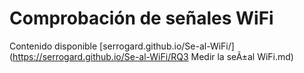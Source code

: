 # Comprobación de señales WiFi
Contenido disponible [serrogard.github.io/Se-al-WiFi/](https://serrogard.github.io/Se-al-WiFi/RQ3 Medir la seÃ±al WiFi.md)
